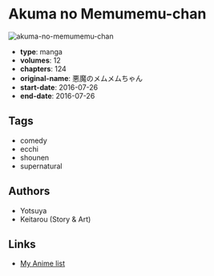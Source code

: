 # Akuma no Memumemu-chan

![akuma-no-memumemu-chan](https://cdn.myanimelist.net/images/manga/1/190036.jpg)

-   **type**: manga
-   **volumes**: 12
-   **chapters**: 124
-   **original-name**: 悪魔のメムメムちゃん
-   **start-date**: 2016-07-26
-   **end-date**: 2016-07-26

## Tags

-   comedy
-   ecchi
-   shounen
-   supernatural

## Authors

-   Yotsuya
-   Keitarou (Story & Art)

## Links

-   [My Anime list](https://myanimelist.net/manga/100776/Akuma_no_Memumemu-chan)
